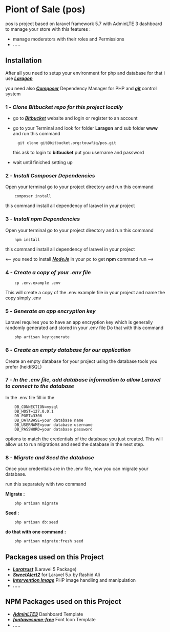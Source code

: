 # Piont of Sale (pos) 

pos is project based on laravel framework 5.7 with AdminLTE 3  dashboard to manage your store with this features :

- manage moderators with their roles and Permissions
- __.....__

## Installation

After  all you need to setup your environment for php and database for that i use [___Laragon___](https://sourceforge.net/projects/laragon/files/releases/4.0/laragon-wamp.exe/download) 

you need also [___Composer___](https://getcomposer.org/) Dependency Manager for PHP
and [___git___](https://git-scm.com/)  control system 

### 1 - ___Clone Bitbucket repo for this project locally___
- go to [___Bitbucket___](https://bitbucket.org/) website and login or register to an account
- go to your Terminal and look for folder __Laragon__ and sub folder __www__ and run this command

        git clone git@bitbucket.org:touwfiq/pos.git
  
  this ask to login to __bitbucket__ put you username and password 
- wait until finiched setting up

### 2 - ___Install Composer Dependencies___
 Open your terminal go to your project directory and run this command 

        composer install
this command install all dependency of laravel in your project

### 3 - ___Install npm Dependencies___
 Open your terminal go to your project directory and run this command 

        npm install
this command install all dependency of laravel in your project

<-- you need to install [___NodeJs___](https://nodejs.org/en/) in your pc to get __npm__ command run  -->

### 4 - ___Create a copy of your .env file___
        cp .env.example .env

This will create a copy of the .env.example file in your project and name the copy simply .env

### 5 - ___Generate an app encryption key___
Laravel requires you to have an app encryption key which is generally randomly generated and stored in your .env file Do that with this command

        php artisan key:generate

### 6 - ___Create an empty database for our application___
Create an empty database for your project using the database tools you prefer (heidiSQL)

### 7 - ___In the .env file, add database information to allow Laravel to connect to the database___
In the .env file fill in the

        DB_CONNECTION=mysql
        DB_HOST=127.0.0.1
        DB_PORT=3306
        DB_DATABASE=your database name
        DB_USERNAME=your database username
        DB_PASSWORD=your database password

options to match the credentials of the database you just created. This will allow us to run migrations and seed the database in the next step.

### 8 - ___Migrate and Seed the database___
Once your credentials are in the .env file, now you can migrate your database.

run this separately with two command

__Migrate :__

        php artisan migrate

__Seed :__

        php artisan db:seed
__do that with one command :__

        php artisan migrate:fresh seed


## Packages used on this Project
  -  [___Laratrust___](https://github.com/santigarcor/laratrust) (Laravel 5 Package)
  -  [___SweetAlert2___](https://github.com/realrashid/sweet-alert) for Laravel 5.x by Rashid Ali
  -  [___Intervention Image___](http://image.intervention.io/getting_started/installation)  PHP image handling and manipulation
  -  __.....__

## NPM Packages used on this Project
  -  [___AdminLTE3___](https://adminlte.io/docs/2.4/installation)  Dashboard Template
  -  [___fontawesome-free___](https://github.com/realrashid/sweet-alert) Font Icon Template
  -  __.....__
